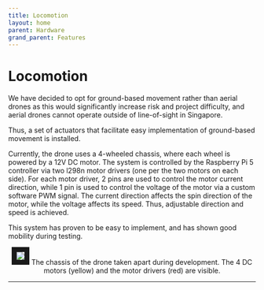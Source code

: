 ```yaml
---
title: Locomotion
layout: home
parent: Hardware
grand_parent: Features
---
```

# Locomotion  
  
We have decided to opt for ground-based movement rather than aerial drones as this would significantly increase risk and project difficulty, and aerial drones cannot operate outside of line-of-sight in Singapore.  
  
Thus, a set of actuators that facilitate easy implementation of ground-based movement is installed.  
    
Currently, the drone uses a 4-wheeled chassis, where each wheel is powered by a 12V DC motor. The system is controlled by the Raspberry Pi 5 controller via two l298n motor drivers (one per the two motors on each side). For each motor driver, 2 pins are used to control the motor current direction, while 1 pin is used to control the voltage of the motor via a custom software PWM signal. The current direction affects the spin direction of the motor, while the voltage affects its speed. Thus, adjustable direction and speed is achieved.
  
This system has proven to be easy to implement, and has shown good mobility during testing.   

  
<p align="center">
<img src="https://github.com/user-attachments/assets/1118df5e-ab2b-4775-adac-2245ac376df0" border="10"/>
The chassis of the drone taken apart during development. The 4 DC motors (yellow) and the motor drivers (red) are visible.
</p>


----

[Just the Docs]: https://just-the-docs.github.io/just-the-docs/
[GitHub Pages]: https://docs.github.com/en/pages
[README]: https://github.com/just-the-docs/just-the-docs-template/blob/main/README.md
[Jekyll]: https://jekyllrb.com
[GitHub Pages / Actions workflow]: https://github.blog/changelog/2022-07-27-github-pages-custom-github-actions-workflows-beta/
[use this template]: https://github.com/just-the-docs/just-the-docs-template/generate
